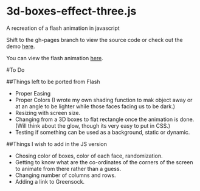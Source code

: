 3d-boxes-effect-three.js
========================

A recreation of a flash animation in javascript

Shift to the gh-pages branch to view the source code or check out the demo [here](http://termvader.github.io/3d-boxes-effect-three.js/).

You can view the flash animation [here](http://bits-oasis.org/2011/webp/).

#To Do

##Things left to be ported from Flash

- Proper Easing
- Proper Colors (I wrote my own shading function to mak object away or at an angle to be lighter while those faces facing us to be dark.)
- Resizing with screen size.
- Changing from a 3D boxes to flat rectangle once the animation is done. (Will think about the glow, though its very easy to put in CSS.)
- Testing if something can be used as a background, static or dynamic.

##Things I wish to add in the JS version

- Chosing color of boxes, color of each face, randomization.
- Getting to know what are the co-ordinates of the corners of the screen to animate from there rather than a guess.
- Changing number of columns and rows.
- Adding a link to Greensock.
